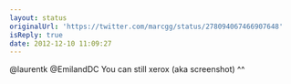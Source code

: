 ```yaml
---
layout: status
originalUrl: 'https://twitter.com/marcgg/status/278094067466907648'
isReply: true
date: 2012-12-10 11:09:27
---
```


@laurentk @EmilandDC You can still xerox (aka screenshot) ^^
